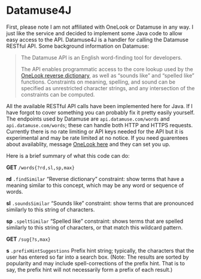 # Datamuse4J
First, please note I am not affiliated with OneLook or Datamuse in any way. I just like the service and decided to implement some Java code to allow easy access to the API.
Datamuse4J is a handler for calling the Datamuse RESTful API. Some background information on Datamuse:

> The Datamuse API is an English word-finding tool for developers.
>
> The API enables programmatic access to the core lookup used by the [OneLook reverse dictionary](http://onelook.com/reverse-dictionary.shtml), as well as “sounds like” and “spelled like” functions. Constraints on meaning, spelling, and sound can be specified as unrestricted character strings, and any intersection of the constraints can be computed.

All the available RESTful API calls have been implemented here for Java. If I have forgot to cover something you can probably fix it pretty easily yourself.
The endpoints used by Datamuse are `api.datamuse.com/words` and `api.datamuse.com/words`; these can handle both HTTP and HTTPS requests.
Currently there is no rate limiting or API keys needed for the API but it is experimental and may be rate limited at no notice. If you need guarentees about availablity, message [OneLook here](http://onelook.com/about.shtml#feedback) and they can set you up.

Here is a brief summary of what this code can do:

**GET** `/words{?rd,sl,sp,max}`

**rd** `.findSimilar` “Reverse dictionary” constraint: show terms that have a meaning similar to this concept, which may be any word or sequence of words.

**sl** `.soundsSimilar` “Sounds like” constraint: show terms that are pronounced similarly to this string of characters.

**sp** `.speltSimilar` “Spelled like” constraint: shows terms that are spelled similarly to this string of characters, or that match this wildcard pattern.

**GET** `/sug{?s,max}`

**s** `.prefixHintSuggestions` Prefix hint string; typically, the characters that the user has entered so far into a search box. (Note: The results are sorted by popularity and may include spell-corrections of the prefix hint. That is to say, the prefix hint will not necessarily form a prefix of each result.)
